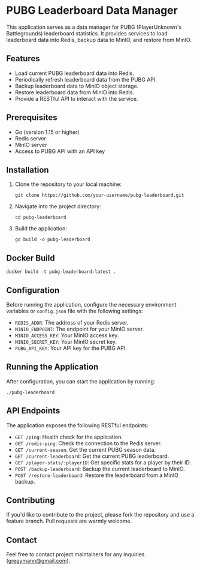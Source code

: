 # PUBG Leaderboard Data Manager

This application serves as a data manager for PUBG (PlayerUnknown's Battlegrounds) leaderboard statistics. It provides services to load leaderboard data into Redis, backup data to MinIO, and restore from MinIO.

## Features

- Load current PUBG leaderboard data into Redis.
- Periodically refresh leaderboard data from the PUBG API.
- Backup leaderboard data to MinIO object storage.
- Restore leaderboard data from MinIO into Redis.
- Provide a RESTful API to interact with the service.

## Prerequisites

- Go (version 1.15 or higher)
- Redis server
- MinIO server
- Access to PUBG API with an API key

## Installation

1. Clone the repository to your local machine:
   ```shell
   git clone https://github.com/your-username/pubg-leaderboard.git
   ```
2. Navigate into the project directory:
   ```shell
   cd pubg-leaderboard
   ```
3. Build the application:
   ```shell
   go build -o pubg-leaderboard
   ```

## Docker Build
   ```shell
   docker build -t pubg-leaderboard:latest .
   ```

## Configuration

Before running the application, configure the necessary environment variables or `config.json` file with the following settings:

- `REDIS_ADDR`: The address of your Redis server.
- `MINIO_ENDPOINT`: The endpoint for your MinIO server.
- `MINIO_ACCESS_KEY`: Your MinIO access key.
- `MINIO_SECRET_KEY`: Your MinIO secret key.
- `PUBG_API_KEY`: Your API key for the PUBG API.

## Running the Application

After configuration, you can start the application by running:

```shell
./pubg-leaderboard
```

## API Endpoints

The application exposes the following RESTful endpoints:

- `GET /ping`: Health check for the application.
- `GET /redis-ping`: Check the connection to the Redis server.
- `GET /current-season`: Get the current PUBG season data.
- `GET /current-leaderboard`: Get the current PUBG leaderboard.
- `GET /player-stats/:playerID`: Get specific stats for a player by their ID.
- `POST /backup-leaderboard`: Backup the current leaderboard to MinIO.
- `POST /restore-leaderboard`: Restore the leaderboard from a MinIO backup.

## Contributing

If you'd like to contribute to the project, please fork the repository and use a feature branch. Pull requests are warmly welcome.


## Contact

Feel free to contact project maintainers for any inquiries (gregymann@gmail.com).
```
